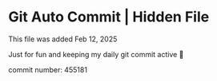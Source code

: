 # Git Auto Commit | Hidden File

This file was added Feb 12, 2025

Just for fun and keeping my daily git commit active 🤪

commit number: 455181
